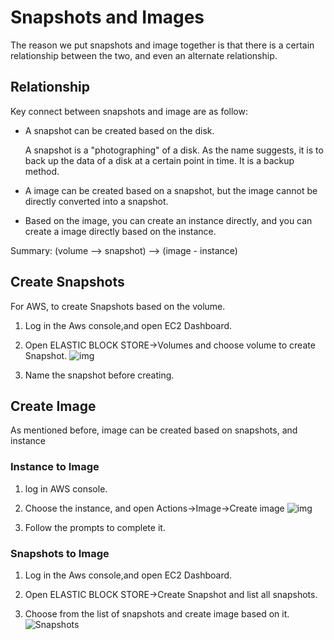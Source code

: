 # Snapshots and Images

The reason we put snapshots and image together is that there is a certain relationship between the two, and even an alternate relationship.

## Relationship

Key connect between snapshots and image are as follow:

* A snapshot can be created based on the disk.

  A snapshot is a "photographing" of a disk. As the name suggests, it is to back up the data of a disk at a certain point in time. It is a backup method.

* A image can be created based on a snapshot, but the image cannot be directly converted into a snapshot.

* Based on the image, you can create an instance directly, and you can create a image directly based on the instance.  

Summary: (volume --> snapshot) --> (image - instance)


## Create Snapshots

For AWS, to create Snapshots based on the volume.

1. Log in the Aws console,and open EC2 Dashboard.  

2. Open ELASTIC BLOCK STORE->Volumes and choose volume to create Snapshot.
   ![img](https://libs.websoft9.com/Websoft9/DocsPicture/en/aws/aws-createsnapshot-websoft9.png)

3. Name the snapshot before creating.

## Create Image

As mentioned before, image can be created based on snapshots, and instance

### Instance to Image

1. log in AWS console.  

2. Choose the instance, and open Actions->Image->Create image
![img](https://libs.websoft9.com/Websoft9/DocsPicture/en/aws/aws-ec2toimage-websoft9.png)   

3. Follow the prompts to complete it.

### Snapshots to Image

1. Log in the Aws console,and open EC2 Dashboard.  

2. Open ELASTIC BLOCK STORE->Create Snapshot and list all snapshots.
3. Choose from the list of snapshots and create image based on it.
   ![Snapshots](https://libs.websoft9.com/Websoft9/DocsPicture/en/aws/aws-snapshot-websoft9.png)